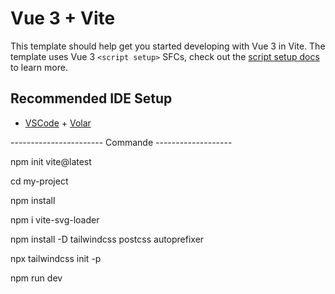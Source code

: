 # Vue 3 + Vite

This template should help get you started developing with Vue 3 in Vite. The template uses Vue 3 `<script setup>` SFCs, check out the [script setup docs](https://v3.vuejs.org/api/sfc-script-setup.html#sfc-script-setup) to learn more.

## Recommended IDE Setup

- [VSCode](https://code.visualstudio.com/) + [Volar](https://marketplace.visualstudio.com/items?itemName=johnsoncodehk.volar)

----------------------- Commande -------------------

npm init vite@latest

cd my-project

npm install

npm i vite-svg-loader

npm install -D tailwindcss postcss autoprefixer

npx tailwindcss init -p

npm run dev
